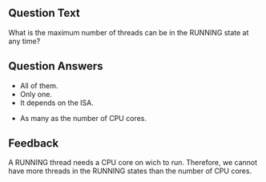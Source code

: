 ## Question Text

What is the maximum number of threads can be in the RUNNING state at any time?

## Question Answers

- All of them.
- Only one.
- It depends on the ISA.
+ As many as the number of CPU cores.

## Feedback

A RUNNING thread needs a CPU core on wich to run.
Therefore, we cannot have more threads in the RUNNING states than the number of CPU cores.